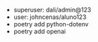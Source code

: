 - superuser: dali/admin@123
- user: johncenas/aluno123
- poetry add python-dotenv
- poetry add openai
